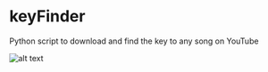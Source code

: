 # keyFinder
Python script to download and find the key to any song on YouTube



![alt text](https://i.imgur.com/82OgCTr.png "Screenshot1")
